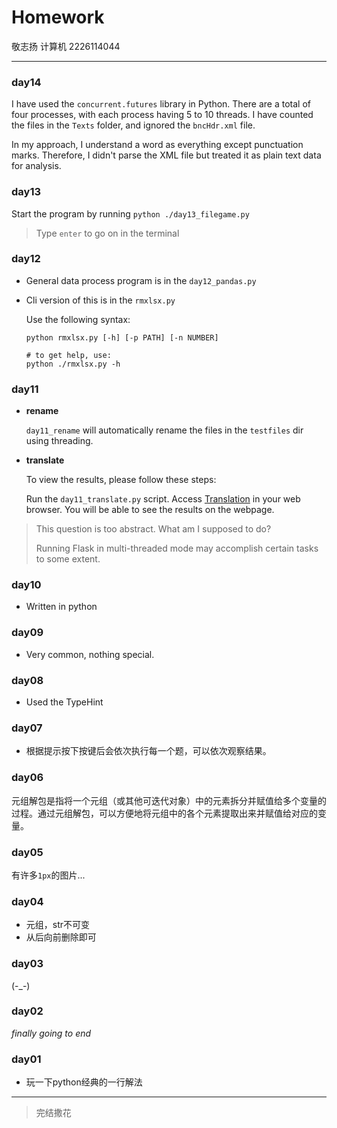 # Homework
敬志扬 计算机 2226114044

---

### day14

I have used the `concurrent.futures` library in Python.
There are a total of four processes, with each process having 5
to 10 threads. I have counted the files in the `Texts`
folder, and ignored the `bncHdr.xml` file.

In my approach, I understand a word as everything except
punctuation marks. Therefore, I didn't parse the XML file
but treated it as plain text data for analysis.


### day13
Start the program by running `python ./day13_filegame.py`

> Type `enter` to go on in the terminal


### day12
- General data process program is in the `day12_pandas.py`
- Cli version of this is in the `rmxlsx.py`
 
  Use the following syntax: 
  ```shell
  python rmxlsx.py [-h] [-p PATH] [-n NUMBER] 
  
  # to get help, use:
  python ./rmxlsx.py -h
  ```

### day11
- **rename**
 
  `day11_rename` will automatically rename the files in the `testfiles` dir using threading.
- **translate**
 
  To view the results, please follow these steps:

  Run the `day11_translate.py` script.
  Access [Translation](https://localhost:5000) in your web browser. You will be able to see the results on the webpage.


> This question is too abstract. What am I supposed to do?
> 
> Running Flask in multi-threaded mode may accomplish certain tasks to some extent.





### day10
- Written in python
  

### day09
- Very common, nothing special.

### day08
- Used the TypeHint

### day07
- 根据提示按下按键后会依次执行每一个题，可以依次观察结果。

### day06
元组解包是指将一个元组（或其他可迭代对象）中的元素拆分并赋值给多个变量的过程。通过元组解包，可以方便地将元组中的各个元素提取出来并赋值给对应的变量。

### day05
有许多`1px`的图片...

### day04
- 元组，str不可变
- 从后向前删除即可

### day03
(-_-)

### day02
_finally going to end_

### day01
- 玩一下python经典的一行解法


---

> 完结撒花
> 

